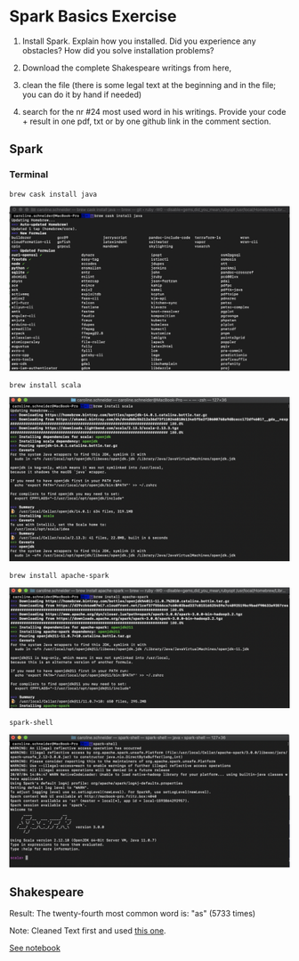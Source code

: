 # Spark Basics Exercise

1) Install Spark. Explain how you installed. Did you experience any obstacles? How did you solve installation problems?

2) Download the complete Shakespeare writings from here, 

3) clean the file (there is some legal text at the beginning and in the file; you can do it by hand if needed)

4) search for the nr #24 most used word in his writings. Provide your code + result in one pdf, txt or by one github link in the comment section.

## Spark

### Terminal

```
brew cask install java 
```
![install-java](./assets/step01.png)


 ```
brew install scala
```

![install-scala](./assets/step02.png)

 ```
brew install apache-spark
```

![install-spark](./assets/step03.png)

 ```
spark-shell
```

![spark-shell](./assets/step04.png)



## Shakespeare

Result: 
The twenty-fourth most common word is:	"as" (5733 times)

Note: Cleaned Text first and used [this one](./assets/shakespeare.txt). 

[See notebook](https://github.com/mauschepano/data-science/blob/master/ea13/ea13-spark.ipynb)

